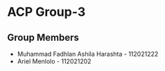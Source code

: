 # ACP Group-3

## Group Members
- Muhammad Fadhlan Ashila Harashta - 112021222
- Ariel Menlolo - 112021202
